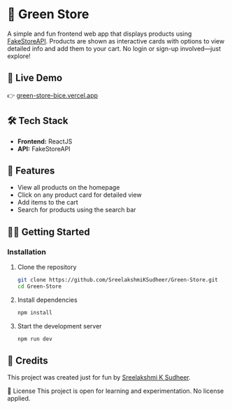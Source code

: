 # 🛒 Green Store

A simple and fun frontend web app that displays products using [FakeStoreAPI](https://fakestoreapi.com/). Products are shown as interactive cards with options to view detailed info and add them to your cart. No login or sign-up involved—just explore!

## 🚀 Live Demo

👉 [green-store-bice.vercel.app](https://green-store-bice.vercel.app/)

## 🛠️ Tech Stack

- **Frontend:** ReactJS
- **API:** FakeStoreAPI

## 📸 Features

- View all products on the homepage
- Click on any product card for detailed view
- Add items to the cart
- Search for products using the search bar

## 🧑‍💻 Getting Started

### Installation

1. Clone the repository  
   ```bash
   git clone https://github.com/SreelakshmiKSudheer/Green-Store.git
   cd Green-Store
    ```
2. Install dependencies
   ```bash
   npm install
   ```
3. Start the development server
   ```bash
   npm run dev
   ```
## 🤝 Credits
This project was created just for fun by [Sreelakshmi K Sudheer](https://github.com/SreelakshmiKSudheer).

📝 License
This project is open for learning and experimentation. No license applied.